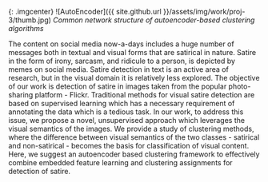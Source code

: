 {: .imgcenter} 
![AutoEncoder]({{ site.github.url }}/assets/img/work/proj-3/thumb.jpg) 
*Common network structure of autoencoder-based clustering algorithms*

The content on social media now-a-days includes a huge number of messages both in textual and visual forms that are satirical in nature. Satire in the form of irony, sarcasm, and ridicule to a person, is depicted by memes on social media. Satire detection in text is an active area of research, but in the visual domain it is relatively less explored. The objective of our work is detection of satire in images taken from the popular photo-sharing platform - Flickr. Traditional methods for visual satire detection are based on supervised learning which has a necessary requirement of annotating the data which is a tedious task. In our work, to address this issue, we propose a novel, unsupervised approach which leverages the visual semantics of the images. We provide a study of clustering methods, where the difference between visual semantics of the two classes - satirical and non-satirical - becomes the basis for classification of visual content. Here, we suggest an autoencoder based clustering framework to effectively combine embedded feature learning and clustering assignments for detection of satire.
